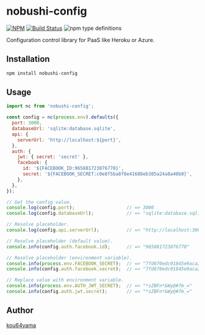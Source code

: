 # nobushi-config

[![NPM](https://nodei.co/npm/nobushi-config.png)](https://nodei.co/npm/nobushi-config/)
[![Build Status](https://travis-ci.org/kou64yama/nobushi-config.svg)](https://travis-ci.org/kou64yama/nobushi-config)
![npm type definitions](https://img.shields.io/npm/types/nobushi-config.svg)

Configuration control library for PaaS like Heroku or Azure.

## Installation

```sh
npm install nobushi-config
```

## Usage

```js
import nc from 'nobushi-config';

const config = nc(process.env).defaults({
  port: 3000,
  databaseUrl: 'sqlite:database.sqlite',
  api: {
    serverUrl: 'http://localhost:${port}',
  },
  auth: {
    jwt: { secret: 'secret' },
    facebook: {
      id: '${FACEBOOK_ID:965881723876770}',
      secret: '${FACEBOOK_SECRET:c0e8f5ba8f8e41688eb385a24a8a40b0}',
    },
  },
});

// Get the config value.
console.log(config.port);                   // => 3000
console.log(config.databaseUrl);            // => "sqlite:database.sqlite"

// Resolve placeholder.
console.log(config.api.serverUrl);          // => "http://localhost:3000"

// Resolve placeholder (default value).
console.info(config.auth.facebook.id);      // => "965881723876770"

// Resolve placeholder (environment variable).
console.info(process.env.FACEBOOK_SECRET);  // => "7fd670edc01845e9aca2f3d70d11339d"
console.info(config.auth.facebook.secret);  // => "7fd670edc01845e9aca2f3d70d11339d"

// Replace value with environment variable.
console.info(process.env.AUTH_JWT_SECRET);  // => "*sZBFn*&Wy@#7m_="
console.info(config.auth.jwt.secret);       // => "*sZBFn*&Wy@#7m_="
```

## Author

[kou64yama](https://github.com/kou64yama)
